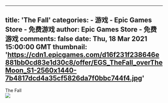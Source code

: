 
---
title: 'The Fall'
categories: 
    - 游戏
    - Epic Games Store - 免费游戏
author: Epic Games Store - 免费游戏
comments: false
date: Thu, 18 Mar 2021 15:00:00 GMT
thumbnail: 'https://cdn1.epicgames.com/d16f231f238646e881bb0cd83e1d30c8/offer/EGS_TheFall_overTheMoon_S1-2560x1440-7b4817dcd4a35cf5826da7f0bbc744f4.jpg'
---

<div>   
The Fall<br><img src="https://cdn1.epicgames.com/d16f231f238646e881bb0cd83e1d30c8/offer/EGS_TheFall_overTheMoon_S1-2560x1440-7b4817dcd4a35cf5826da7f0bbc744f4.jpg" referrerpolicy="no-referrer">  
</div>
            